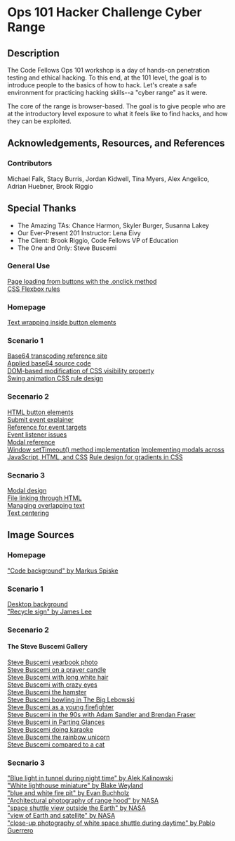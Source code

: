 # Ops 101 Hacker Challenge Cyber Range

## Description

The Code Fellows Ops 101 workshop is a day of hands-on penetration testing and ethical hacking. To this end, at the 101 level, the goal is to introduce people to the basics of how to hack. Let's create a safe environment for practicing hacking skills--a "cyber range" as it were.

The core of the range is browser-based. The goal is to give people who are at the introductory level exposure to what it feels like to find hacks, and how they can be exploited.

## Acknowledgements, Resources, and References

### Contributors

Michael Falk, Stacy Burris, Jordan Kidwell, Tina Myers, Alex Angelico, Adrian Huebner, Brook Riggio 

## Special Thanks

- The Amazing TAs: Chance Harmon, Skyler Burger, Susanna Lakey
- Our Ever-Present 201 Instructor: Lena Eivy
- The Client: Brook Riggio, Code Fellows VP of Education
- The One and Only: Steve Buscemi

### General Use

[Page loading from buttons with the .onclick method](https://www.codegrepper.com/code-examples/javascript/how+to+open+a+new+html+page+on+button+click+in+javascript)  
[CSS Flexbox rules](https://css-tricks.com/snippets/css/a-guide-to-flexbox/)

### Homepage

[Text wrapping inside button elements](https://stackoverflow.com/questions/862010/how-to-wrap-text-of-html-button-with-fixed-width)

### Scenario 1

[Base64 transcoding reference site](https://www.base64decoder.io/javascript/)  
[Applied base64 source code](http://www.webtoolkit.info/javascript_base64.html#.X4-92tBKhQX)  
[DOM-based modification of CSS visibility property](https://www.w3schools.com/cssref/pr_class_visibility.asp)  
[Swing animation CSS rule design](https://www.w3schools.com/cssref/pr_class_visibility.asp)

### Secenario 2

[HTML button elements](https://www.w3schools.com/tags/tag_button.asp)  
[Submit event explainer](https://developer.mozilla.org/en-US/docs/Web/API/HTMLFormElement/submit_event)  
[Reference for event targets](https://developer.mozilla.org/en-US/docs/Web/API/Event/Comparison_of_Event_Targets)  
[Event listener issues](https://medium.com/@ishwar.chandra/cannot-read-property-handleclick-of-undefined-ddafc2641ec3)  
[Modal reference](https://www.w3schools.com/howto/howto_css_modals.asp)  
[Window setTimeout() method implementation](https://www.w3schools.com/jsref/met_win_settimeout.asp)
[Implementing modals across JavaScript, HTML, and CSS](https://medium.com/@nerdplusdog/a-how-to-guide-for-modal-boxes-with-javascript-html-and-css-6a49d063987e)
[Rule design for gradients in CSS](https://cssgradient.io/)

### Secnario 3

[Modal design](https://developer.mozilla.org/en-US/docs/Mozilla/QA/Mozmill_tests/Shared_Modules/ModalDialogAPI/modalDialog)  
[File linking through HTML](https://www.w3schools.com/html/html_links.asp)  
[Managing overlapping text](https://www.tutorialrepublic.com/css-tutorial/css-layers.php)  
[Text centering](https://www.w3schools.com/css/css_align.asp)

## Image Sources

### Homepage

[\"Code background\" by Markus Spiske](https://unsplash.com/photos/qjnAnF0jIGk)

### Scenario 1

[Desktop background](https://wallpaperaccess.com/full/2021215.jpg)  
[\"Recycle sign\" by James Lee](https://unsplash.com/photos/TE_fvX7fhD8)

### Secenario 2

#### The Steve Buscemi Gallery

[Steve Buscemi yearbook photo](https://www.reddit.com/r/pics/comments/1di250/a_young_steve_buscemi/)  
[Steve Buscemi on a prayer candle](https://cdn.shopify.com/s/files/1/1442/8426/products/Steve_Buscemi_Illuminidol_Jesus_Candle_grande.jpg?v=1505252205)  
[Steve Buscemi with long white hair](https://www.tvinsider.com/wp-content/uploads/2018/12/miracle-workers.jpg)  
[Steve Buscemi with crazy eyes](https://833716.smushcdn.com/1704957/wp-content/uploads/2018/01/14_Steve-Buscemi-1024x669.jpg?lossy=1&strip=1&webp=1)  
[Steve Buscemi the hamster](https://observer.com/wp-content/uploads/sites/2/2014/06/steve-buscemi.jpg?quality=80&w=670&h=438&crop=1&strip)  
[Steve Buscemi bowling in The Big Lebowski](https://i.pinimg.com/originals/5f/8e/74/5f8e743b5ff92e5d9295164bca50bd2b.jpg)  
[Steve Buscemi as a young firefighter](https://external-preview.redd.it/JJ7lCiGX4UcG8zGPquqTfAccxK-4D942YY-w9d6d1BE.jpg?auto=webp&s=c588330d1789c9ec6bf97113c9483f544752a0e2)  
[Steve Buscemi in the 90s with Adam Sandler and Brendan Fraser](https://www.reddit.com/r/Ozark/comments/gcrzxe/does_anyone_else_think_1995_adam_sandler_looks/)  
[Steve Buscemi in Parting Glances](https://newsroom.ucla.edu/file?fid=5ee3105d2cfac20b510573ed)  
[Steve Buscemi doing karaoke](https://3.bp.blogspot.com/-yZo32s54UtU/UxXifIW1XdI/AAAAAAAACWo/h-C_ap7eIYc/s1600/Buscemi+-+Geredes+Folk+City+1980s.jpg)  
[Steve Buscemi the rainbow unicorn](https://www.google.com/search?safe=off&tbs=simg:CAQSuAIJEAE5L76kFFAarAILEKjU2AQaAghCDAsQsIynCBpiCmAIAxIonBG1HrkFoR7AHrgcmxGpBZEEhgzLLPEj8yOhKYYkyizxIYMksyOHJBowfQ1PqoODiIvTHKMcPiuhKPgFIf9CyKlhTCRJ2F10JXy9rULYGphtR1qsj2QP7YqnIAQMCxCOrv4IGgoKCAgBEgQIgm6mDAsQne3BCRqZAQobCghzdGFsbGlvbtqliPYDCwoJL20vMGMweWdjChQKA2FydNqliPYDCQoHL20vMGpqdwogCg5ncmFwaGljIGRlc2lnbtqliPYDCgoIL20vMDNjMzEKGQoHY2FydG9vbtqliPYDCgoIL20vMDIxNW4KJwoTZmljdGlvbmFsIGNoYXJhY3RlctqliPYDDAoKL20vMDJoN2xrdAw,isz:m&sxsrf=ALeKk00XoKa-y2_Sg6HkXQ7OEKuTedbNbw:1603484634807&q=steve+buscemi+is+the+truth&tbm=isch&sa=X&ved=2ahUKEwjswr3gxcvsAhVVrJ4KHXXUBaAQ2A4oAnoECBAQLA&biw=1920&bih=975#imgrc=W0lU599KMnDjlM)  
[Steve Buscemi compared to a cat](https://i.imgur.com/tseNFQW.jpg)  

### Secnario 3

[\"Blue light in tunnel during night time\" by Alek Kalinowski](https://unsplash.com/photos/Sj_3Jdr19L4)  
[\"White lighthouse miniature\" by Blake Weyland](https://unsplash.com/photos/5o9Cm6yBrhI)  
[\"blue and white fire pit\" by Evan Buchholz](https://unsplash.com/photos/LtMvzCF6b8w)  
[\"Architectural photography of range hood" by NASA](https://unsplash.com/photos/cIX5TlQ_FgM)  
[\"space shuttle view outside the Earth\" by NASA](https://unsplash.com/photos/CpHNKNRwXps)  
[\"view of Earth and satellite\" by NASA](https://unsplash.com/photos/yZygONrUBe8)  
[\"close-up photography of white space shuttle during daytime\" by Pablo Guerrero](https://unsplash.com/photos/pGXUwHZQ5eI)

